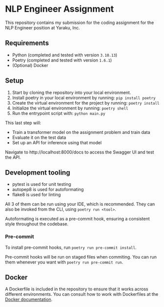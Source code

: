 # NLP Engineer Assignment

This repository contains my submission for the coding assignment for the NLP Engineer position at Yaraku, Inc.

## Requirements

- Python (completed and tested with version `3.10.13`)
- Poetry (completed and tested with version `1.6.1`)
- (Optional) Docker

## Setup

1. Start by cloning the repository into your local environment.
2. Install poetry in your local environment by running: `pip install poetry`
3. Create the virtual environment for the project by running: `poetry install`
4. Initialize the virtual environment by running: `poetry shell`
5. Run the entrypoint script with: `python main.py`

This last step will: 

- Train a transformer model on the assignment problem and train data
- Evaluate it on the test data
- Set up an API for inference using that model

Navigate to http://localhost:8000/docs to access the Swagger UI and test the API.

## Development tooling

- pytest is used for unit testing
- autopep8 is used for autoformating
- flake8 is used for linting

All 3 of them can be run using your IDE, which is recommended. They can also be invoked from the CLI, using `poetry run <tool>`.

Autoformating is executed as a pre-commit hook, ensuring a consistent style throughout the codebase.

### Pre-commit

To install pre-commit hooks, run `poetry run pre-commit install`.

Pre-commit hooks will be run on staged files when commiting. You can run them whenever you want with `poetry run pre-commit run`.

## Docker

A Dockerfile is included in the repository to ensure that it works across different environments. You can consult how to work with Dockerfiles at the [Docker documentation](https://docs.docker.com).
